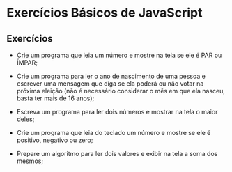 # Exercícios Básicos de JavaScript

## Exercícios

- Crie um programa que leia um número e mostre na tela se ele é PAR ou ÍMPAR;

- Crie um programa para ler o ano de nascimento de uma pessoa e escrever uma mensagem que diga se ela poderá ou não
  votar na próxima eleição (não é necessário considerar o mês em que ela nasceu, basta ter mais de 16 anos);

- Escreva um programa para ler dois números e mostrar na tela o maior deles;

- Crie um programa que leia do teclado um número e mostre se ele é positivo, negativo ou zero;

- Prepare um algoritmo para ler dois valores e exibir na tela a soma dos mesmos;
